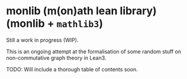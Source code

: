 # monlib (m(on)ath lean library) (monlib + `mathlib3`)

Still a work in progress (WIP).

This is an ongoing attempt at the formalisation of some random stuff on non-commutative graph theory in Lean3.

TODO: Will include a thorough table of contents soon.
